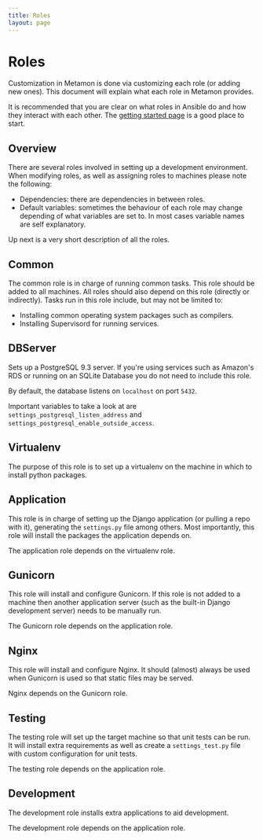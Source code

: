 ```yaml
---
title: Roles
layout: page
---
```


# Roles

Customization in Metamon is done via customizing each role (or adding new
ones). This document will explain what each role in Metamon provides.

It is recommended that you are clear on what roles in Ansible do and how they
interact with each other. The
[getting started page](http://www.ansible.com/get-started) is a good place to
start.

## Overview

There are several roles involved in setting up a development environment. When
modifying roles, as well as assigning roles to machines please note the
following:

* Dependencies: there are dependencies in between roles.
* Default variables: sometimes the behaviour of each role may change depending
  of what variables are set to. In most cases variable names are self
  explanatory.

Up next is a very short description of all the roles.

## Common

The common role is in charge of running common tasks. This role should be added
to all machines. All roles should also depend on this role (directly or
indirectly). Tasks run in this role include, but may not be limited to:

* Installing common operating system packages such as compilers.
* Installing Supervisord for running services.

## DBServer

Sets up a PostgreSQL 9.3 server. If you're using services such as Amazon's RDS
or running on an SQLite Database you do not need to include this role.

By default, the database listens on `localhost` on port `5432`.

Important variables to take a look at are `settings_postgresql_listen_address`
and `settings_postgresql_enable_outside_access`.

## Virtualenv

The purpose of this role is to set up a virtualenv on the machine in which to
install python packages.

## Application

This role is in charge of setting up the Django application (or pulling a repo
with it), generating the `settings.py` file among others. Most importantly, this
role will install the packages the application depends on.

The application role depends on the virtualenv role.

## Gunicorn

This role will install and configure Gunicorn. If this role is not added to a
machine then another application server (such as the built-in Django development
server) needs to be manually run.

The Gunicorn role depends on the application role.

## Nginx

This role will install and configure Nginx. It should (almost) always be used
when Gunicorn is used so that static files may be served.

Nginx depends on the Gunicorn role.

## Testing

The testing role will set up the target machine so that unit tests can be
run. It will install extra requirements as well as create a `settings_test.py`
file with custom configuration for unit tests.

The testing role depends on the application role.

## Development

The development role installs extra applications to aid development.

The development role depends on the application role.
